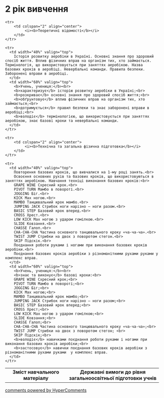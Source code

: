 <div id="hypercomments_widget" class="js-hypercomments-widget invisible"></div>

2 рік вивчення
=============================

<table>
  <body>
    <tr>
      <td width="40%" align="center">
        <b>Зміст навчального матеріалу</b>
      </td>
      <td width="60%" align="center" valign="top">
        <b>Державні вимоги до рівня загальноосвітньої підготовки учнів</b>
      </td>
    </tr>

    <tr>
    	<td colspan="2" align="center">
    		 <i><b>Теоретичні відомості</b></i>
    	</td>
    </tr>

    <tr>
      <td width="40%" valign="top">
        Історія розвитку аеробіки в Україні. Основні знання про здоровий спосіб життя. Вплив фізичних вправ на організм тих, хто займається. Термінологія, що використовується при заняттях аеробікою. Назва базових кроків в аеробіці. Невербальні команди. Правила безпеки. Заборонені вправи в аеробіці.
      </td>
      <td width="60%" valign="top">
        <b>Учень, учениця:</b><br>
        <b>характеризує</b> історію розвитку аеробіки в Україні;<br>
		<b>розкриває</b> основні знання про здоровий спосіб життя;<br>
		<b>обґрунтовує</b> вплив фізичних вправ на організм тих, хто займається;<br>
		<b>дотримується</b> правил безпеки та знає заборонені вправи в аеробіці;<br>
		<b>володіє</b> термінологією, що використовується при заняттях аеробікою, знає базові кроки та невербальні команди.
      </td>
    </tr>

    <tr>
    	<td colspan="2" align="center">
    		 <i><b>Технічна та загальна фізична підготовка</b></i>
    	</td>
    </tr>

    <tr>
      <td width="40%" valign="top">
        Повторення базових кроків, що вивчалися на 1-му році занять.<br>
		Освоєння основних рухів та базових кроків, що використовуються в заняттях аеробікою. Навчання техніці виконання базових кроків:<br>
		GRAPE WINE Схресний крок.<br>
		PIVOT TURN Мамбо в повороті.<br>
		JOGGING Біг.<br>
		KICK Мах ногою.<br>
		MAMBO Танцювальний крок мамбо.<br>
		JUMPING JACK Стрибок ноги нарізно – ноги разом.<br>
		BASIC STEP Базовий крок вперед.<br>
		CROSS Хрест.<br>
		LOW KICK Мах ногою з ударом гомілкою.<br>
		SLIDE Ковзання.<br>
		CHASSE Галоп.<br>
		CHA-CHA-CHA Частина основного танцювального кроку «ча-ча-ча».<br>
		TWIST JUMP Стрибки на двох з поворотом стегон.<br>
		SKIP Підскік.<br>
		Поєднання роботи руками і ногами при виконання базових кроків аеробіки.<br>
		Поєднання базових кроків аеробіки з різноманітними рухами руками у комплекс вправ.
      </td>
      <td width="60%" valign="top">
        <b>Учень, учениця:</b><br>
        <b>знає та виконує</b> базові кроки:<br>
		GRAPE WINE Схресний крок;<br>
		PIVOT TURN Мамбо в повороті;<br>
		JOGGING Біг;<br>
		KICK Мах ногою;<br>
		MAMBO Танцювальний крок мамбо;<br>
		JUMPING JACK Стрибок ноги нарізно – ноги разом;<br>
		BASIC STEP Базовий крок вперед;<br>
		CROSS Хрест;<br>
		LOW KICK Мах ногою з ударом гомілкою;<br>
		SLIDE Ковзання;<br>
		CHASSE Галоп;<br>
		CHA-CHA-CHA Частина основного танцювального кроку «ча-ча-ча»;<br>
		TWIST JUMP Стрибки на двох з поворотом стегон; <br>
		SKIP Підскік;<br>
		<b>володіє</b> навичками поєднання роботи руками і ногами при виконання базових кроків аеробіки;<br>
		<b>застосовує</b> навички поєднання базових кроків аеробіки з різноманітними рухами руками  у комплекс вправ.
      </td>
    </tr>
  </body>
</table>

<div class="js-hypercomments-container">
    <a href="http://hypercomments.com" class="hc-link" title="comments widget">comments powered by HyperComments</a>
</div>